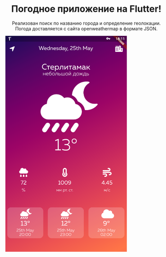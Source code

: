 <h1 align="center">Погодное приложение на Flutter!</h1>

<p align="center">Реализован поиск по названию города и определение геолокации.
Погода доставляется с сайта openweathermap в формате JSON.</p>

![Image alt](https://github.com/kirillvikhlyaev/weatherApp/raw/main/screenshots/main_screen.PNG)
